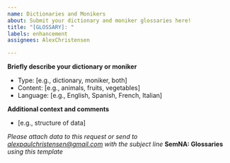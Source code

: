 ```yaml
---
name: Dictionaries and Monikers
about: Submit your dictionary and moniker glossaries here!
title: "[GLOSSARY]: "
labels: enhancement
assignees: AlexChristensen

---
```


<!--- Please replace information in the [square brackets] and delete the brackets -->

**Briefly describe your dictionary or moniker**
- Type: [e.g., dictionary, moniker, both]
- Content: [e.g., animals, fruits, vegetables]
- Language: [e.g., English, Spanish, French, Italian]

**Additional context and comments**
- [e.g., structure of data]

*Please attach data to this request or send to alexpaulchristensen@gmail.com with the subject line* **SemNA: Glossaries** *using this template*
